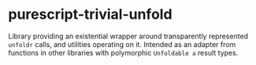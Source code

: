 # purescript-trivial-unfold
Library providing an existential wrapper around transparently represented `unfoldr` calls, and utilities operating on it. Intended as an adapter from functions in other libraries with polymorphic `Unfoldable a` result types.

